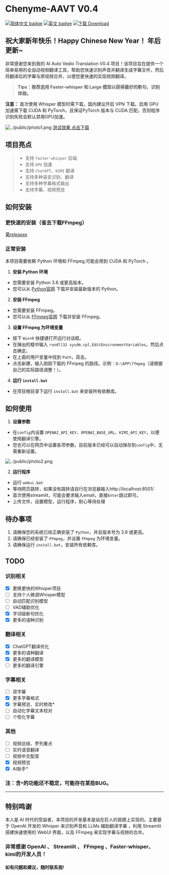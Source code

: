 # Chenyme-AAVT V0.4

[![简体中文 badge](https://img.shields.io/badge/%E7%AE%80%E4%BD%93%E4%B8%AD%E6%96%87-Simplified%20Chinese-blue)](./README.md)
[![英文 badge](https://img.shields.io/badge/%E8%8B%B1%E6%96%87-English-blue)](./README-EN.md)
[![下载 Download](https://img.shields.io/github/downloads/Chenyme/Chenyme-AAVT/total.svg?style=flat-square)](https://github.com/Chenyme/Chenyme-AAVT/releases)


祝大家新年快乐！Happy Chinese New Year！
年后更新~
---

非常感谢您来到我的 AI Auto Vedio Translation V0.4 项目！该项目旨在提供一个简单易用的全自动视频翻译工具，帮助您快速识别声音并翻译生成字幕文件，然后将翻译后的字幕与原视频合并，以便您更快速的实现视频翻译。

> **Tips：推荐选用 Faster-whisper 和 Large 模型以获得最好的断句、识别体验。**

**注意：** 首次使用 Whisper 模型时需下载，国内建议开启 VPN 下载。启用 GPU 加速需下载 CUDA 和 PyTorch，且保证PyTorch 版本与 CUDA 匹配，否则程序识别失败会默认禁用GPU加速。


![../public/photo1.png](https://github.com/Chenyme/Chenyme-AAMT/blob/main/public/photo1.png)
[测试效果 点击下载](https://github.com/Chenyme/Chenyme-AAVT/blob/main/public/test_vedio.mp4?raw=true)

## 项目亮点
> - 支持 `faster-whisper` 后端
> - 支持 `GPU` 加速
> - 支持 `ChatGPT`、`KIMI` 翻译
> - 支持多种语言识别、翻译
> - 支持多种字幕格式输出
> - 支持字幕、视频预览

## 如何安装
### 更快速的安装（省去下载FFmpeg）
**见**[releases](https://github.com/Chenyme/Chenyme-AAMT/releases)
### 正常安装

本项目需要依赖 Python 环境和 FFmpeg,可能会用到 CUDA 和 PyTorch 。

1. **安装 Python 环境**
- 您需要安装 Python 3.8 或更高版本。
- 您可以从 [Python官网](https://www.python.org/downloads/) 下载并安装最新版本的 Python。

2. **安装 FFmpeg**
- 您需要安装 FFmpeg。
- 您可以从 [FFmpeg官网](https://www.ffmpeg.org/download.html) 下载并安装 FFmpeg。

3. **设置 FFmpeg 为环境变量**
- 按下 `Win+R` 快捷键打开运行对话框。
- 在弹出的框中输入 `rundll32 sysdm.cpl,EditEnvironmentVariables`，然后点击确定。
- 在上面的用户变量中找到 `Path`，双击。
- 点击新建，输入刚刚下载的 FFmpeg 的路径。示例：`D:\APP\ffmpeg`（请根据自己的实际路径调整！）。

4. **运行 `install.bat`**
- 在项目根目录下运行 `install.bat` 来安装所有依赖库。


## 如何使用


1. **设置参数**
- 在`config`内设置 `OPENAI_API_KEY`、`OPENAI_BASE_URL`、`KIMI_API_KEY`，以便使用翻译引擎。
- 您也可以在网页中设置各项参数，目前版本已经可以自动保存到`config`中，无需重新设置。
     
![../public/photo2.png](https://github.com/Chenyme/Chenyme-AAMT/blob/main/public/photo2.png)

2. **运行程序**
- 运行 `webui.bat`
- 等待网页跳转，如果没有跳转请自行在浏览器输入http://localhost:8501/
- 首次使用streamlit，可能会要求输入email，直接`Enter`跳过即可。
- 上传文件，设置模型，运行程序，耐心等待处理


## 待办事项

1. 请确保您的系统已经正确安装了 `Python`，并且版本号为 3.8 或更高。
2. 请确保已经安装了 `FFmpeg`，并设置 `FFmpeg` 为环境变量。
3. 请确保运行 `install.bat`，安装所有依赖库。


## TODO

### 识别相关
- [x] 更换更快的Whisper项目
- [ ] 支持个人微调Whisper模型
- [ ] 自动匹配识别模型
- [ ] VAD辅助优化
- [x] 字词级断句优化
- [x] 更多的语种识别

### 翻译相关
- [x] ChatGPT翻译优化
- [x] 更多的语种翻译
- [x] 更多的翻译模型
- [ ] 更多的翻译引擎

### 字幕相关
- [ ] 双字幕
- [x] 更多字幕格式
- [x] 字幕预览、实时修改* 
- [ ] 自动化字幕文本校对
- [ ] 个性化字幕

### 其他
- [ ] 视频总结、罗列重点
- [ ] 实时语音翻译
- [ ] 视频中文配音
- [x] 视频预览
- [x] AI助手*

### 注：含`*`的功能还不稳定，可能存在某些BUG。

---

## 特别鸣谢
本人是 AI 时代的受益者，本项目的开发基本是站在巨人的肩膀上实现的。主要基于 OpenAI 开发的 Whisper 来识别声音和 LLMs 辅助翻译字幕 ，利用 Streamlit 搭建快速使用的 WebUI 界面，以及 FFmpeg 来实现字幕与视频的合并。

### 非常感谢 OpenAI 、 Streamlit 、 FFmpeg 、Faster-whisper、kimi的开发人员！

#### 如有问题和建议，随时联系我!
